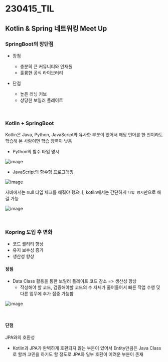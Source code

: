 # 230415_TIL

## Kotlin & Spring 네트워킹 Meet Up

### SpringBoot의 장단점

- 장점
  - 충분히 큰 커뮤니티와 인재풀
  - 훌륭한 공식 라이브러리

- 단점
  - 높은 러닝 커브
  - 상당한 보일러 플레이트

<br>

### Kotlin + SpringBoot

Kotlin은 Java, Python, JavaScript와 유사한 부분이 있어서 해당 언어를 한 번이라도 학습해 본 사람이면 학습 장벽이 낮음

- Python의 함수 타입 명시

![image](https://user-images.githubusercontent.com/93081720/232235727-d5b79a51-5581-4607-a1fe-74e083342b24.png)

- JavaScript의 함수형 프로그래밍

![image](https://user-images.githubusercontent.com/93081720/232235743-14d1ef86-b91d-40aa-a900-7bfbe2716be4.png)

자바에서는 null 타입 체크를 해줘야 했으나, kotiln에서는 간단하게 `타입 명시`만으로 해결 가능

![image](https://user-images.githubusercontent.com/93081720/232235428-af287e3a-60ac-4c64-bbf2-a2e65ee223d4.png)

<br>

### Kopring 도입 후 변화

- 코드 퀄리티 향상
- 유지 보수성 증가
- 생산성 향상

#### 장점

- Data Class 활용을 통한 보일러 플레이트 코드 감소 => 생산성 향상
  - 작성해야 할 코드, 검증해야할 코드의 수 자체가 줄어들어서 빠른 작업 수행 및 다른 업무에 추가 집중 가능함

![image](https://user-images.githubusercontent.com/93081720/232236336-520aeef9-b759-46eb-8be5-39efc29af55f.png)

<br>

#### 단점

JPA와의 호환성

- Kotlin과 JPA가 완벽하게 호환되지 않는 부분이 있어서 Entity만큼은 Java Class로 할까 고민을 하기도 할 정도로 JPA와 일부 호환이 어려운 부분이 존재